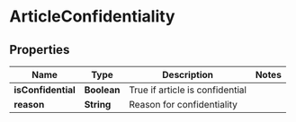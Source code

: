 
# ArticleConfidentiality

## Properties
Name | Type | Description | Notes
------------ | ------------- | ------------- | -------------
**isConfidential** | **Boolean** | True if article is confidential | 
**reason** | **String** | Reason for confidentiality | 



